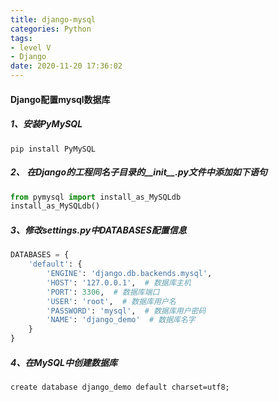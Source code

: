 ```yaml
---
title: django-mysql
categories: Python
tags: 
- level V
- Django
date: 2020-11-20 17:36:02
---
```


#### Django配置mysql数据库

##### 1、安装PyMySQL

```shell
pip install PyMySQL
```

##### 2、 在Django的工程同名子目录的__init__.py文件中添加如下语句

```python
from pymysql import install_as_MySQLdb
install_as_MySQLdb()
```

<!-- more -->

##### 3、修改settings.py中DATABASES配置信息

```python
DATABASES = {
    'default': {
        'ENGINE': 'django.db.backends.mysql',
        'HOST': '127.0.0.1',  # 数据库主机
        'PORT': 3306,  # 数据库端口
        'USER': 'root',  # 数据库用户名
        'PASSWORD': 'mysql',  # 数据库用户密码
        'NAME': 'django_demo'  # 数据库名字
    }
}
```

##### 4、在MySQL中创建数据库

```shell
create database django_demo default charset=utf8;
```

